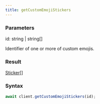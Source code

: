 ```yaml
---
title: getCustomEmojiStickers
---
```


### Parameters 

<div class="flex flex-col gap-3"><div><div class="font-mono"><span class="font-bold">id</span><span class="opacity-50">:</span> <span>string</span> <span class="opacity-50">|</span> <span>string</span><span class="opacity-50">[]</span></div><div class="pl-3"><div class="no-margin">

Identifier of one or more of custom emojis.

</div></div></div></div>

### Result 

<div class="font-mono"><a href="/types/sticker"  >Sticker</a><span class="opacity-50">[]</span></div>

### Syntax

```ts
await client.getCustomEmojiStickers(id);
```



